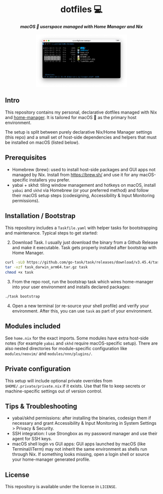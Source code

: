 <div align="center">

# dotfiles 💻
#### _macOS  userspace managed with Home Manager and Nix_

<img src="screenshot.png" width="300px">
</div>

## Intro
This repository contains my personal, declarative dotfiles managed with Nix and [home-manager](https://github.com/nix-community/home-manager). It is tailored for macOS  as the primary host environment.

The setup is split between purely declarative Nix/Home Manager settings (this repo) and a small set of host-side dependencies and helpers that must be installed on macOS (listed below).

## Prerequisites

- Homebrew (brew): used to install host-side packages and GUI apps not managed by Nix. Install from https://brew.sh/ and use it for any macOS-specific installers you prefer.
- yabai + skhd: tiling window management and hotkeys on macOS, install `yabai` and `skhd` via Homebrew (or your preferred method) and follow their macOS setup steps (codesigning, Accessibility & Input Monitoring permissions). 

## Installation / Bootstrap

This repository includes a `Taskfile.yaml` with helper tasks for bootstrapping and maintenance. Typical steps to get started:

2. Download Task. I usually just download the binary from a Github Release and make it executable. Task gets properly installed after bootstrap with Home Manager.

```bash
curl -sLO https://github.com/go-task/task/releases/download/v3.45.4/task_darwin_arm64.tar.gz
tar -xzf task_darwin_arm64.tar.gz task
chmod +x task
```

3. From the repo root, run the bootstrap task which wires home-manager into your user environment and installs declared packages:
```bash
./task bootstrap
```

4. Open a new terminal (or re-source your shell profile) and verify your environment. After this, you can use `task` as part of your environment.

## Modules included

See `home.nix` for the exact imports. Some modules have extra host-side notes (for example `yabai` and `skhd` require macOS-specific setup). There are also nested directories for module-specific configuration like `modules/neovim/` and `modules/nnn/plugins/`.

## Private configuration

This setup will include optional private overrides from `$HOME/.private/private.nix` if it exists. Use that file to keep secrets or machine-specific settings out of version control.

## Tips & Troubleshooting

- yabai/skhd permissions: after installing the binaries, codesign them if necessary and grant Accessibility & Input Monitoring in System Settings > Privacy & Security.
- SSH integration: I use Strongbox as my password manager and use their agent for SSH keys.
- macOS shell login vs GUI apps: GUI apps launched by macOS (like Terminal/iTerm) may not inherit the same environment as shells run through Nix. If something looks missing, open a login shell or source your home-manager generated profile.

## License

This repository is available under the license in `LICENSE`.
